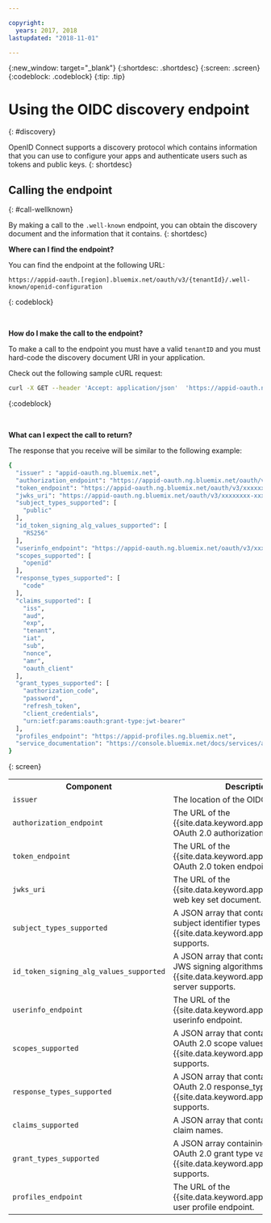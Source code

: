 ```yaml
---

copyright:
  years: 2017, 2018
lastupdated: "2018-11-01"

---
```


{:new_window: target="_blank"}
{:shortdesc: .shortdesc}
{:screen: .screen}
{:codeblock: .codeblock}
{:tip: .tip}


# Using the OIDC discovery endpoint
{: #discovery}

OpenID Connect supports a discovery protocol which contains information that you can use to configure your apps and authenticate users such as tokens and public keys.
{: shortdesc}


## Calling the endpoint
{: #call-wellknown}

By making a call to the `.well-known` endpoint, you can obtain the discovery document and the information that it contains.
{: shortdesc}


**Where can I find the endpoint?**

You can find the endpoint at the following URL:

  ```
  https://appid-oauth.[region].bluemix.net/oauth/v3/{tenantId}/.well-known/openid-configuration
  ```
  {: codeblock}

</br>

**How do I make the call to the endpoint?**

To make a call to the endpoint you must have a valid `tenantID` and you must hard-code the discovery document URI in your application.

Check out the following sample cURL request:

  ```bash
  curl -X GET --header 'Accept: application/json'  'https://appid-oauth.ng.bluemix.net/oauth/v3/xxxxxxxx-xxxx-xxxx-xxxx-xxxxxxxxxxxx/.well-known/openid-configuration'
  ```
  {:codeblock}

</br>

**What can I expect the call to return?**

The response that you receive will be similar to the following example:

  ```bash
  {
    "issuer" : "appid-oauth.ng.bluemix.net",
    "authorization_endpoint": "https://appid-oauth.ng.bluemix.net/oauth/v3/xxxxxxxx-xxxx-xxxx-xxxx-xxxxxxxxxxxx/authorization",
    "token_endpoint": "https://appid-oauth.ng.bluemix.net/oauth/v3/xxxxxxxx-xxxx-xxxx-xxxx-xxxxxxxxxxxx/token",
    "jwks_uri": "https://appid-oauth.ng.bluemix.net/oauth/v3/xxxxxxxx-xxxx-xxxx-xxxx-xxxxxxxxxxxx/publickeys",
    "subject_types_supported": [
      "public"
    ],
    "id_token_signing_alg_values_supported": [
      "RS256"
    ],
    "userinfo_endpoint": "https://appid-oauth.ng.bluemix.net/oauth/v3/xxxxxxxx-xxxx-xxxx-xxxx-xxxxxxxxxxxx/userinfo",
    "scopes_supported": [
      "openid"
    ],
    "response_types_supported": [
      "code"
    ],
    "claims_supported": [
      "iss",
      "aud",
      "exp",
      "tenant",
      "iat",
      "sub",
      "nonce",
      "amr",
      "oauth_client"
    ],
    "grant_types_supported": [
      "authorization_code",
      "password",
      "refresh_token",
      "client_credentials",
      "urn:ietf:params:oauth:grant-type:jwt-bearer"
    ],
    "profiles_endpoint": "https://appid-profiles.ng.bluemix.net",
    "service_documentation": "https://console.bluemix.net/docs/services/appid/index.html"
  }
  ```
  {: screen}

  <table>
    <tr>
      <th> Component </th>
      <th> Description </th>
    </tr>
    <tr>
    <td><code>issuer</code></td>
    <td>The location of the OIDC provider.</td>
    </tr>
    <tr>
      <td><code>authorization_endpoint</code></td>
      <td>The URL of the {{site.data.keyword.appid_short_notm}} OAuth 2.0 authorization endpoint.</td>
    </tr>
    <tr>
      <td><code>token_endpoint</code></td>
      <td>The URL of the {{site.data.keyword.appid_short_notm}} OAuth 2.0 token endpoint.</td>
    </tr>
    <tr>
      <td><code>jwks_uri</code></td>
      <td>The URL of the {{site.data.keyword.appid_short_notm}} web key set document.</td>
    </tr>
    <tr>
      <td><code>subject_types_supported</code></td>
      <td>A JSON array that contains a list of the subject identifier types that {{site.data.keyword.appid_short_notm}} supports.</td>
    </tr>
    <tr>
      <td><code>id_token_signing_alg_values_supported</code></td>
      <td>A JSON array that contains a list of the JWS signing algorithms that the {{site.data.keyword.appid_short_notm}} server supports.</td>
    </tr>
    <tr>
      <td><code>userinfo_endpoint</code></td>
      <td>The URL of the {{site.data.keyword.appid_short_notm}} userinfo endpoint.</td>
    </tr>
    <tr>
      <td><code>scopes_supported</code></td>
      <td>A JSON array that contains a list of the OAuth 2.0 scope values that {{site.data.keyword.appid_short_notm}} supports.</td>
    </tr>
    <tr>
      <td><code>response_types_supported</code></td>
      <td>A JSON array that contains a list of the OAuth 2.0 response_type values that {{site.data.keyword.appid_short_notm}} supports.</td>
    </tr>
    <tr>
      <td><code>claims_supported</code></td>
      <td>A JSON array that contains a list of the claim names.</td>
    </tr>
    <tr>
      <td><code>grant_types_supported</code></td>
      <td>A JSON array containing a list of the OAuth 2.0 grant type values that {{site.data.keyword.appid_short_notm}} supports.</td>
    </tr>
    <tr>
      <td><code>profiles_endpoint</code></td>
      <td>The URL of the {{site.data.keyword.appid_short_notm}} user profile endpoint.</td>
    </tr>
  </table>

</br>
</br>


